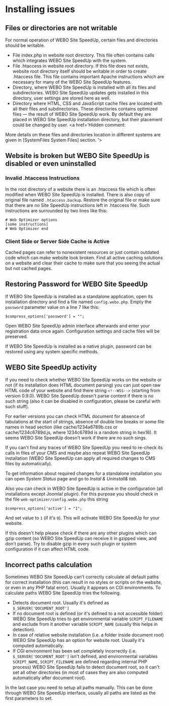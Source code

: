 # Installing issues #

## Files or directories are not writable ##

For normal operation of WEBO Site SpeedUp, certain files and directories should be writable.
  * File index.php in website root directory. This file often contains calls which integrates WEBO Site SpeedUp with the system.
  * File .htaccess in website root directory. If this file does not exists, website root directory itself should be writable in order to create .htaccess file. This file contains important Apache instructions which are necessary for many of the WEBO Site SpeedUp features.
  * Directory, where WEBO Site SpeedUp is installed with all its files and subdirectories. WEBO Site SpeedUp updates gets installed in this directory, user settings are stored here as well.
  * Directory where HTML, CSS and JavaScript cache files are located with all their files and subdirectories. These directories contains optimized files — the result of WEBO Site SpeedUp work. By default they are placed in WEBO Site SpeedUp installation directory, but their placement could be changed by user.
<a href='Hidden comment: 

More details on these files and directories location in different systems are given in [SystemFiles System Files] section.
'></a>

## Website is broken but WEBO Site SpeedUp is disabled or even uninstalled ##

### Invalid .htaccess Instructions ###
In the root directory of a website there is an .htaccess file which is often modified when WEBO Site SpeedUp is installed. There is also copy of original file named `.htaccess.backup`. Restore the original file or make sure that there are no Site SpeedUp instructions left in .htaccess file. Such instructions are surrounded by two lines like this:
```
# Web Optimizer options
[some instructions]
# Web Optimizer end
```

### Client Side or Server Side Cache is Active ###
Cached pages can refer to nonexistent resources or just contain outdated code which can make website look broken. Find all active caching solutions on a website and clear their cache to make sure that you seeing the actual but not cached pages.

## Restoring Password for WEBO Site SpeedUp ##
If WEBO Site SpeedUp is installed as a standalone application, open its installation directory and find a file named `config.webo.php`. Empty the `password` parameter value on a line 7 like this:
```
$compress_options['password'] = "";
```
Open WEBO Site SpeedUp admin interface afterwards and enter your registration data once again. Configuration settings and cache files will be preserved.

If WEBO Site SpeedUp is installed as a native plugin, password can be restored using any system specific methods.

## WEBO Site SpeedUp activity ##
If you need to check whether WEBO Site SpeedUp works on the website or not (if its installation does HTML document parsing) you can just open raw HTML code of your website and find there string `<!--WSS-->` (starting from version 0.9.0). WEBO Site SpeedUp doesn't parse content if there is no such string (also it can be disabled in configuration, please be careful with such stuff).

For earlier versions you can check HTML document for absence of tabulations at the start of strings, absence of double line breaks or some file names in head section (like cache/1234a6789b.css or cache/1234c6789d.js, where 1234c6789d is a random string in hex16). It seems WEBO Site SpeedUp doesn't work if there are no such sings.

If you can't find any traces of WEBO Site SpeedUp you need to re-check its calls in files of your CMS and maybe also repeat WEBO Site SpeedUp installation (WEBO Site SpeedUp can apply all required changes to CMS files by automatically).

To get information about required changes for a standalone installation you can open _System Status_ page and go to _Instal & Uninstall& tab._

Also you can check in WEBO Site SpeedUp is active in the configuration (all installations except Joomla! plugin). For this purpose you should check in the file `web-optimizer/config.webo.php` this string
```
$compress_options['active'] = "1";
```
And set value to `1` (if it's `0`). This will activate WEBO Site SpeedUp for your website.

If this doesn't help please check if there are any other plugins which can gzip content (so WEBO Site SpeedUp can receive it in gzipped view, and don't parse). Try to disable gzip in every such plugin or system configuration if it can affect HTML code.

## Incorrect paths calculation ##

Sometimes WEBO Site SpeedUp can't correctly calculate all default paths for correct installation (this can result in no styles or scripts on the website, or even in any PHP fatal error). Usually it appears on CGI environments. To calculate paths WEBO Site SpeedUp tries the following.

  * Detects document root. Usually it's defined as `$_SERVER['DOCUMENT_ROOT']`
  * If no document root is defined (or it's defined to a not accessible folder) WEBO Site SpeedUp tries to get environmental variable `SCRIPT_FILENAME` and exclude from it another variable `SCRIPT_NAME` (usually this helps in detection).
  * In case of relative website installation (i.e. a folder inside document root) WEBO Site SpeedUp has an option for website root. Usually it's computed automatically.
  * If CGI environment has been set completely incorrectly (i.e. `$_SERVER['DOCUMENT_ROOT']` isn't defined, and environmental variables `SCRIPT_NAME`, `SCRIPT_FILENAME` are defined regarding internal PHP process) WEBO Site SpeedUp fails to detect document root, so it can't set all other directories (in most of cases they are also computed automatically after document root).

In the last case you need to setup all paths manually. This can be done through WEBO Site SpeedUp interface, usually all paths are listed as the first parameters to set.